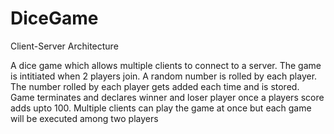 # DiceGame
Client-Server Architecture

A dice game which allows multiple clients to connect to a server.
The game is intitiated when 2 players join.
A random number is rolled by each player.
The number rolled by each player gets added each time and is stored.
Game terminates and declares winner and loser player once a players score adds upto 100.
Multiple clients can play the game at once but each game will be executed among two players
